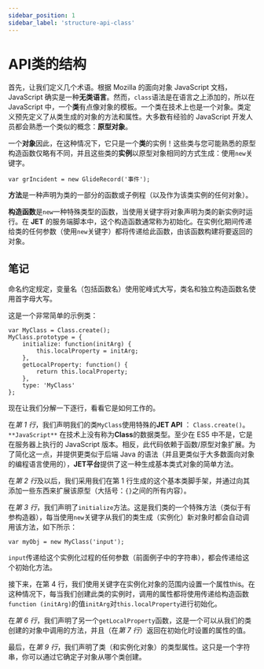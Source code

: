 ```yaml
---
sidebar_position: 1
sidebar_label: 'structure-api-class'
---
```


# API类的结构

首先，让我们定义几个术语。根据 Mozilla 的面向对象 JavaScript 文档，JavaScript 确实是一种**无类语言**。然而，`class`语法是在语言之上添加的，所以在 JavaScript 中，一个**类**有点像对象的模板。一个类在技术上也是一个对象。类定义预先定义了从类生成的对象的方法和属性。大多数有经验的 JavaScript 开发人员都会熟悉一个类似的概念：**原型对象**。

一个**对象**因此，在这种情况下，它只是一个**类**的实例！这些类与您可能熟悉的原型构造函数仅略有不同，并且这些类的**实例**以原型对象相同的方式生成：使用`new`关键字。

```
var grIncident = new GlideRecord('事件');
```

**方法**是一种声明为类的一部分的函数或子例程（以及作为该类实例的任何对象）。

**构造函数**是`new`一种特殊类型的函数，当使用关键字将对象声明为类的新实例时运行。在 **JET** 的服务端脚本中，这个构造函数通常称为初始化。在实例化期间传递给类的任何参数（使用`new`关键字）都将传递给此函数，由该函数构建将要返回的对象。

## 笔记

命名约定规定，变量名（包括函数名）使用驼峰式大写，类名和独立构造函数名使用首字母大写。

这是一个非常简单的示例类：

```
var MyClass = Class.create(); 
MyClass.prototype = { 
    initialize: function(initArg) { 
        this.localProperty = initArg; 
    }, 
    getLocalProperty: function() { 
        return this.localProperty; 
    }, 
    type: 'MyClass' 
};
```

现在让我们分解一下逐行，看看它是如何工作的。

在*第 1 行*，我们声明我们的类`MyClass`使用特殊的**JET API** ： `Class.create()`。`**JavaScript**` 在技术上没有称为**Class**的数据类型。至少在 ES5 中不是，它是在服务器上执行的 JavaScript 版本。相反，此代码依赖于函数/原型对象扩展。为了简化这一点，并提供更类似于后端 Java 的语法（并且更类似于大多数面向对象的编程语言使用的），**JET平台**提供了这一种生成基本类式对象的简单方法。

在*第 2 行*及以后，我们采用我们在第 1 行生成的这个基本类脚手架，并通过向其添加一些东西来扩展该原型（大括号：`{}`之间的所有内容）。

在*第 3 行*，我们声明了`initialize`方法。这是我们类的一个特殊方法（类似于有参构造器），每当使用`new`关键字从我们的类生成（实例化）新对象时都会自动调用该方法，如下所示：

```
var myObj = new MyClass('input');
```

`input`传递给这个实例化过程的任何参数（前面例子中的字符串），都会传递给这个初始化方法。

接下来，在第 4 行，我们使用关键字在实例化对象的范围内设置一个属性this。在这种情况下，每当我们创建此类的实例时，调用的属性都将使用传递给构造函数 `function (initArg)`的值`initArg`对`this.localProperty`进行初始化。

在*第 6 行*，我们声明了另一个`getLocalProperty`函数，这是一个可以从我们的类创建的对象中调用的方法，并且（在*第 7 行*）返回在初始化时设置的属性的值。

最后，在*第 9 行*，我们声明了类（和实例化对象）的类型属性。这只是一个字符串，你可以通过它确定子对象从哪个类创建。

